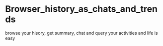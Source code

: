 # Browser_history_as_chats_and_trends
browse your hisory, get summary, chat and query your activities and life is easy
